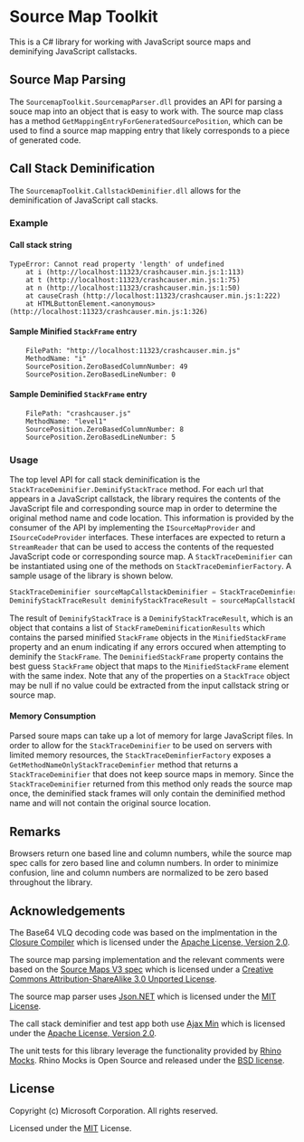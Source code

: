 # Source Map Toolkit
This is a C# library for working with JavaScript source maps and deminifying JavaScript callstacks.

## Source Map Parsing
The `SourcemapToolkit.SourcemapParser.dll` provides an API for parsing a souce map into an object that is easy to work with. The source map class has a method `GetMappingEntryForGeneratedSourcePosition`, which can be used to find a source map mapping entry that likely corresponds to a piece of generated code. 

## Call Stack Deminification
The `SourcemapToolkit.CallstackDeminifier.dll` allows for the deminification of JavaScript call stacks. 
### Example
#### Call stack string
```
TypeError: Cannot read property 'length' of undefined
    at i (http://localhost:11323/crashcauser.min.js:1:113)
    at t (http://localhost:11323/crashcauser.min.js:1:75)
    at n (http://localhost:11323/crashcauser.min.js:1:50)
    at causeCrash (http://localhost:11323/crashcauser.min.js:1:222)
    at HTMLButtonElement.<anonymous> (http://localhost:11323/crashcauser.min.js:1:326)
```
#### Sample Minified `StackFrame` entry
```
    FilePath: "http://localhost:11323/crashcauser.min.js"
    MethodName: "i"
    SourcePosition.ZeroBasedColumnNumber: 49
    SourcePosition.ZeroBasedLineNumber: 0
```
#### Sample Deminified `StackFrame` entry
```
    FilePath: "crashcauser.js"
    MethodName: "level1"
    SourcePosition.ZeroBasedColumnNumber: 8
    SourcePosition.ZeroBasedLineNumber: 5
```
### Usage
The top level API for call stack deminification is the `StackTraceDeminifier.DeminifyStackTrace` method. For each url that appears in a JavaScript callstack, the library requires the contents of the JavaScript file and corresponding source map in order to determine the original method name and code location. This information is provided by the consumer of the API by implementing the `ISourceMapProvider` and `ISourceCodeProvider` interfaces. These interfaces are expected to return a `StreamReader` that can be used to access the contents of the requested JavaScript code or corresponding source map. A `StackTraceDeminifier` can be instantiated using one of the methods on `StackTraceDeminfierFactory`. A sample usage of the library is shown below.

```csharp
StackTraceDeminifier sourceMapCallstackDeminifier = StackTraceDeminfierFactory.GetStackTraceDeminfier(new SourceMapProvider(), new SourceCodeProvider());
DeminifyStackTraceResult deminifyStackTraceResult = sourceMapCallstackDeminifier.DeminifyStackTrace(callstack)
```

The result of `DeminifyStackTrace` is a `DeminifyStackTraceResult`, which is an object that contains a list of `StackFrameDeminificationResults` which contains the parsed minified `StackFrame` objects in the `MinifiedStackFrame` property and an enum indicating if any errors occured when attempting to deminify the `StackFrame`. The `DeminifiedStackFrame` property contains the best guess `StackFrame` object that maps to the `MinifiedStackFrame` element with the same index. Note that any of the properties on a `StackTrace` object may be null if no value could be extracted from the input callstack string or source map.

#### Memory Consumption
Parsed soure maps can take up a lot of memory for large JavaScript files. In order to allow for the `StackTraceDeminifier` to be used on servers with limited memory resources, the `StackTraceDeminfierFactory` exposes a `GetMethodNameOnlyStackTraceDeminfier` method that returns a `StackTraceDeminifier` that does not keep source maps in memory. Since the `StackTraceDeminifier` returned from this method only reads the source map once, the deminified stack frames will only contain the deminified method name and will not contain the original source location. 

## Remarks
Browsers return one based line and column numbers, while the source map spec calls for zero based line and column numbers. In order to minimize confusion, line and column numbers are normalized to be zero based throughout the library.

## Acknowledgements
The Base64 VLQ decoding code was based on the implmentation in the [Closure Compiler](https://github.com/google/closure-compiler/blob/master/src/com/google/debugging/sourcemap/Base64VLQ.java) which is licensed under the [Apache License, Version 2.0](http://www.apache.org/licenses/LICENSE-2.0).

The source map parsing implementation and the relevant comments were based on the [Source Maps V3 spec](https://docs.google.com/document/d/1U1RGAehQwRypUTovF1KRlpiOFze0b-_2gc6fAH0KY0k/mobilebasic?pref=2&pli=1) which is licensed under a [Creative Commons Attribution-ShareAlike 3.0 Unported License](https://creativecommons.org/licenses/by-sa/3.0/).

The source map parser uses [Json.NET](http://www.newtonsoft.com/json) which is licensed under the [MIT License](https://github.com/JamesNK/Newtonsoft.Json/blob/master/LICENSE.md).

The call stack deminifier and test app both use [Ajax Min](http://ajaxmin.codeplex.com/) which is licensed under the [Apache License, Version 2.0](http://www.apache.org/licenses/LICENSE-2.0).

The unit tests for this library leverage the functionality provided by [Rhino Mocks](https://www.hibernatingrhinos.com/oss/rhino-mocks). Rhino Mocks is Open Source and released under the [BSD license](http://www.opensource.org/licenses/bsd-license.php).

## License
Copyright (c) Microsoft Corporation. All rights reserved.

Licensed under the [MIT](LICENSE.txt) License.